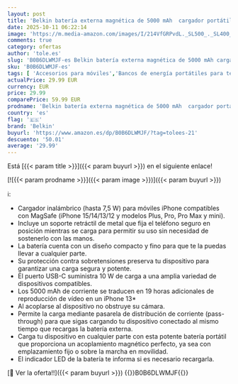 ```yaml
---
layout: post
title: 'Belkin batería externa magnética de 5000 mAh  cargador portátil compatible con MagSafe  pass-through  power bank con salida de 7 5 W y entrada de 10 W  soporte extraíble  iPhone serie 16  15  14  13'
date: 2025-10-11 06:22:14
image: 'https://m.media-amazon.com/images/I/214VfGRPvdL._SL500_._SL400_.jpg'
comments: true
category: ofertas
author: 'tole.es'
slug: 'B0B6DLWMJF-es Belkin batería externa magnética de 5000 mAh cargador...'
sku: 'B0B6DLWMJF-es'
tags: [ 'Accesorios para móviles','Bancos de energía portátiles para teléfonos móviles','Cargadores para móviles','Comunicación móvil y accesorios','Electrónica','belkin','iphone','magsafe','🇪🇸', ]
actualPrice: 29.99 EUR
currency: EUR
price: 29.99
comparePrice: 59.99 EUR
prodname: 'Belkin batería externa magnética de 5000 mAh  cargador portátil compatible con MagSafe  pass-through  power bank con salida de 7 5 W y entrada de 10 W  soporte extraíble  iPhone serie 16  15  14  13'
country: 'es'
flag: '🇪🇸'
brand: 'Belkin'
buyurl: 'https://www.amazon.es/dp/B0B6DLWMJF/?tag=tolees-21'
descuento: '50.01'
average: '29.99'
---
```


Está [{{< param title >}}]({{< param buyurl >}}) en el siguiente enlace!

[![{{< param prodname >}}]({{< param image >}})]({{< param buyurl >}})

ℹ️:

- Cargador inalámbrico (hasta 7,5 W) para móviles iPhone compatibles con MagSafe (iPhone 15/14/13/12 y modelos Plus, Pro, Pro Max y mini).
- Incluye un soporte retráctil de metal que fija el teléfono seguro en posición mientras se carga para permitir su uso sin necesidad de sostenerlo con las manos.
- La batería cuenta con un diseño compacto y fino para que te la puedas llevar a cualquier parte.
- Su protección contra sobretensiones preserva tu dispositivo para garantizar una carga segura y potente.
- El puerto USB-C suministra 10 W de carga a una amplia variedad de dispositivos compatibles.
- Los 5000 mAh de corriente se traducen en 19 horas adicionales de reproducción de vídeo en un iPhone 13*
- Al acoplarse al dispositivo no obstruye su cámara.
- Permite la carga mediante pasarela de distribución de corriente (pass-through) para que sigas cargando tu dispositivo conectado al mismo tiempo que recargas la batería externa.
- Carga tu dispositivo en cualquier parte con esta potente batería portátil que proporciona un acoplamiento magnético perfecto, ya sea con emplazamiento fijo o sobre la marcha en movilidad.
- El indicador LED de la batería te informa si es necesario recargarla.

[🛒 Ver la oferta!!]({{< param buyurl >}})
{{<world>}}B0B6DLWMJF{{</world>}}
